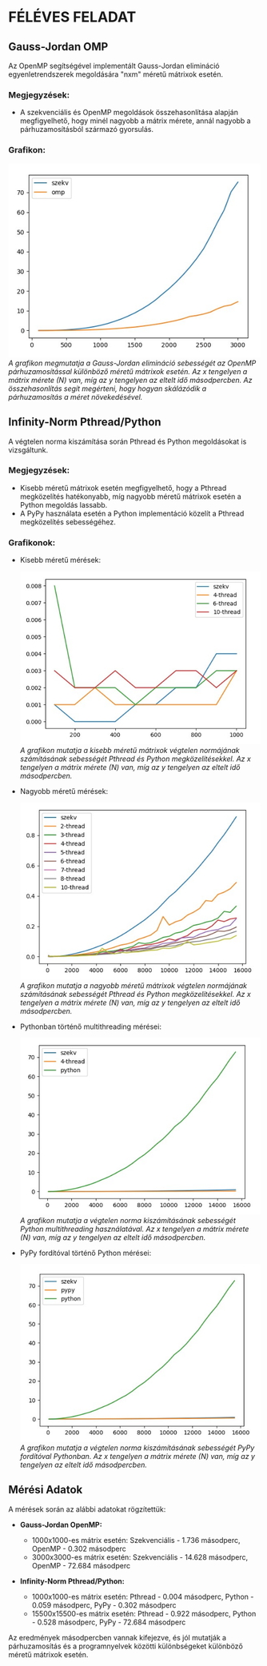 # FÉLÉVES FELADAT

## Gauss-Jordan OMP

Az OpenMP segítségével implementált Gauss-Jordan elimináció egyenletrendszerek megoldására "nxm" méretű mátrixok esetén.

### Megjegyzések:
- A szekvenciális és OpenMP megoldások összehasonlítása alapján megfigyelhető, hogy minél nagyobb a mátrix mérete, annál nagyobb a párhuzamosításból származó gyorsulás.

### Grafikon:
![Gauss-Jordan OpenMP grafikon](feleves_feladat/gauss_jordan.jpg)
*A grafikon megmutatja a Gauss-Jordan elimináció sebességét az OpenMP párhuzamosítással különböző méretű mátrixok esetén. Az x tengelyen a mátrix mérete (N) van, míg az y tengelyen az eltelt idő másodpercben. Az összehasonlítás segít megérteni, hogy hogyan skálázódik a párhuzamosítás a méret növekedésével.*

## Infinity-Norm Pthread/Python

A végtelen norma kiszámítása során Pthread és Python megoldásokat is vizsgáltunk.

### Megjegyzések:
- Kisebb méretű mátrixok esetén megfigyelhető, hogy a Pthread megközelítés hatékonyabb, míg nagyobb méretű mátrixok esetén a Python megoldás lassabb.
- A PyPy használata esetén a Python implementáció közelít a Pthread megközelítés sebességéhez.

### Grafikonok:
- Kisebb méretű mérések:
  
  ![Kisebb méretű mérések grafikon](feleves_feladat/few_oc.jpg)
  *A grafikon mutatja a kisebb méretű mátrixok végtelen normájának számításának sebességét Pthread és Python megközelítésekkel. Az x tengelyen a mátrix mérete (N) van, míg az y tengelyen az eltelt idő másodpercben.*
  
- Nagyobb méretű mérések:
  
  ![Nagyobb méretű mérések grafikon](feleves_feladat/infnorm_oc.jpg)
  *A grafikon mutatja a nagyobb méretű mátrixok végtelen normájának számításának sebességét Pthread és Python megközelítésekkel. Az x tengelyen a mátrix mérete (N) van, míg az y tengelyen az eltelt idő másodpercben.*

- Pythonban történő multithreading mérései:
  
  ![Pythonban történő multithreading grafikon](feleves_feladat/python_c.jpg)
  *A grafikon mutatja a végtelen norma kiszámításának sebességét Python multithreading használatával. Az x tengelyen a mátrix mérete (N) van, míg az y tengelyen az eltelt idő másodpercben.*

- PyPy fordítóval történő Python mérései:
  
  ![PyPy fordítóval történő grafikon](feleves_feladat/python_pypy.jpg)
  *A grafikon mutatja a végtelen norma kiszámításának sebességét PyPy fordítóval Pythonban. Az x tengelyen a mátrix mérete (N) van, míg az y tengelyen az eltelt idő másodpercben.*

## Mérési Adatok

A mérések során az alábbi adatokat rögzítettük:

- **Gauss-Jordan OpenMP:**
  - 1000x1000-es mátrix esetén: Szekvenciális - 1.736 másodperc, OpenMP - 0.302 másodperc
  - 3000x3000-es mátrix esetén: Szekvenciális - 14.628 másodperc, OpenMP - 72.684 másodperc

- **Infinity-Norm Pthread/Python:**
  - 1000x1000-es mátrix esetén: Pthread - 0.004 másodperc, Python - 0.059 másodperc, PyPy - 0.302 másodperc
  - 15500x15500-es mátrix esetén: Pthread - 0.922 másodperc, Python - 0.528 másodperc, PyPy - 72.684 másodperc

Az eredmények másodpercben vannak kifejezve, és jól mutatják a párhuzamosítás és a programnyelvek közötti különbségeket különböző méretű mátrixok esetén.
